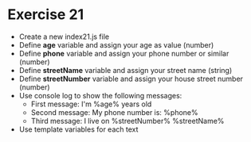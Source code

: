 # Exercise 21

- Create a new index21.js file
- Define **age** variable and assign your age as value (number)
- Define **phone** variable and assign your phone number or similar (number)
- Define **streetName** variable and assign your street name (string)
- Define **streetNumber** variable and assign your house street number (number)
- Use console log to show the following messages:
  - First message: I'm %age% years old
  - Second message: My phone number is: %phone%
  - Third message: I live on %streetNumber% %streetName%
- Use template variables for each text
